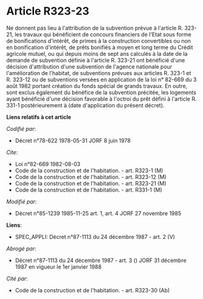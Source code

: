 # Article R323-23

Ne donnent pas lieu à l'attribution de la subvention prévue à l'article R. 323-21, les travaux qui bénéficient de concours
financiers de l'Etat sous forme de bonifications d'intérêt, de primes à la construction convertibles ou non en bonification
d'intérêt, de prêts bonifiés à moyen et long terme du Crédit agricole mutuel, ou qui depuis moins de sept ans calculés à la
date de la demande de subvention définie à l'article R. 323-21 ont bénéficié d'une décision d'attribution d'une subvention de
l'agence nationale pour l'amélioration de l'habitat, de subventions prévues aux articles R. 323-1 et R. 323-12 ou de
subventions versées en application de la loi n° 82-669 du 3 août 1982 portant création du fonds spécial de grands travaux. En
outre, sont exclus également du bénéfice de la subvention précitée, les logements ayant bénéficié d'une décision favorable à
l'octroi du prêt défini à l'article R. 331-1 postérieurement à (date d'application du présent décret).

**Liens relatifs à cet article**

_Codifié par_:

  - Décret n°78-622 1978-05-31 JORF 8 juin 1978

_Cite_:

  - Loi n°82-669 1982-08-03
  - Code de la construction et de l'habitation. - art. R323-1 (M)
  - Code de la construction et de l'habitation. - art. R323-12 (M)
  - Code de la construction et de l'habitation. - art. R323-21 (M)
  - Code de la construction et de l'habitation. - art. R331-1 (M)

_Modifié par_:

  - Décret n°85-1239 1985-11-25 art. 1, art. 4 JORF 27 novembre 1985

**Liens**:

  - SPEC_APPLI: Décret n°87-1113 du 24 décembre 1987 - art. 2 (V)

_Abrogé par_:

  - Décret n°87-1113 du 24 décembre 1987 - art. 3 () JORF 31 décembre 1987 en vigueur le 1er janvier 1988

_Cité par_:

  - Code de la construction et de l'habitation. - art. R323-30 (Ab)
